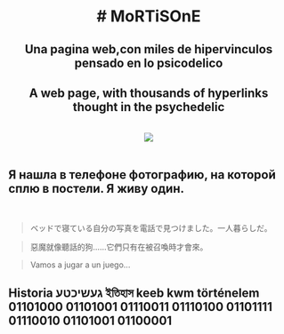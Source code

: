 <b><h1 align="center"># MoRTiSOnE</h1></b>

  <div align="center">
  
  <h2 align="center">Una pagina web,con miles de hipervinculos pensado en lo psicodelico</h2>
  <h2 aling="center">A web page, with thousands of hyperlinks thought in the psychedelic</h2>
  <br>
  <img src="https://i.imgur.com/j1zjpKS.png">
  </div>
  <br>
  
  ## Я нашла в телефоне фотографию, на которой сплю в постели. Я живу один.
  <br>
  
  >ベッドで寝ている自分の写真を電話で見つけました。一人暮らしだ。
  
  > 惡魔就像聽話的狗……它們只有在被召喚時才會來。
  
  > Vamos a jugar a un juego...
  
  ## Historia געשיכטע ইতিহাস keeb kwm történelem 01101000 01101001 01110011 01110100 01101111 01110010 01101001 01100001
  
